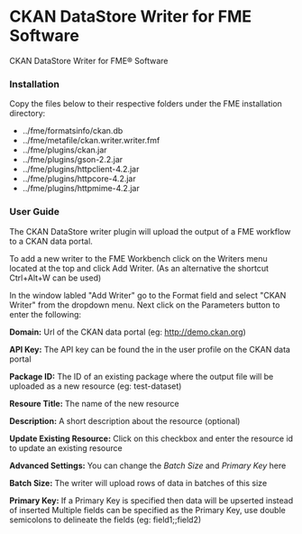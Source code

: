 # CKAN DataStore Writer for FME Software
CKAN DataStore Writer for FME® Software


### Installation

Copy the files below to their respective folders under the FME installation directory:
- ../fme/formatsinfo/ckan.db
- ../fme/metafile/ckan.writer.writer.fmf
- ../fme/plugins/ckan.jar
- ../fme/plugins/gson-2.2.jar
- ../fme/plugins/httpclient-4.2.jar
- ../fme/plugins/httpcore-4.2.jar
- ../fme/plugins/httpmime-4.2.jar


### User Guide

The CKAN DataStore writer plugin will upload the output of a FME workflow to a CKAN data portal.

To add a new writer to the FME Workbench click on the Writers menu located at the top and click Add Writer.
(As an alternative the shortcut Ctrl+Alt+W can be used)

In the window labled "Add Writer" go to the Format field and select "CKAN Writer" from the dropdown menu.
Next click on the Parameters button to enter the following:

**Domain:** Url of the CKAN data portal (eg: http://demo.ckan.org)

**API Key:** The API key can be found the in the user profile on the CKAN data portal

**Package ID:** The ID of an existing package where the output file will be uploaded as a new resource (eg: test-dataset)

**Resoure Title:** The name of the new resource

**Description:** A short description about the resource (optional)

**Update Existing Resource:** Click on this checkbox and enter the resource id to update an existing resource

**Advanced Settings:** You can change the _Batch Size_ and _Primary Key_ here

**Batch Size:** The writer will upload rows of data in batches of this size

**Primary Key:** If a Primary Key is specified then data will be upserted instead of inserted
	Multiple fields can be specified as the Primary Key, use double semicolons to delineate the fields (eg: field1;;field2)
